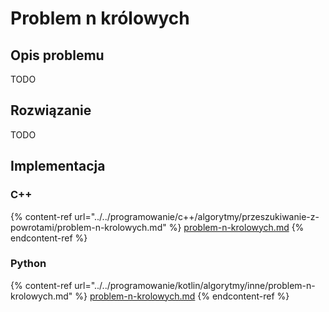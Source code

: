 # Problem n królowych

## Opis problemu

TODO

## Rozwiązanie

TODO

## Implementacja

### C++

{% content-ref url="../../programowanie/c++/algorytmy/przeszukiwanie-z-powrotami/problem-n-krolowych.md" %}
[problem-n-krolowych.md](../../programowanie/c++/algorytmy/przeszukiwanie-z-powrotami/problem-n-krolowych.md)
{% endcontent-ref %}

### Python

{% content-ref url="../../programowanie/kotlin/algorytmy/inne/problem-n-krolowych.md" %}
[problem-n-krolowych.md](../../programowanie/kotlin/algorytmy/inne/problem-n-krolowych.md)
{% endcontent-ref %}
